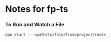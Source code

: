 # Notes for fp-ts

### To Run and Watch a File

```
npm start -- <path/to/file/from/project/root>
```
